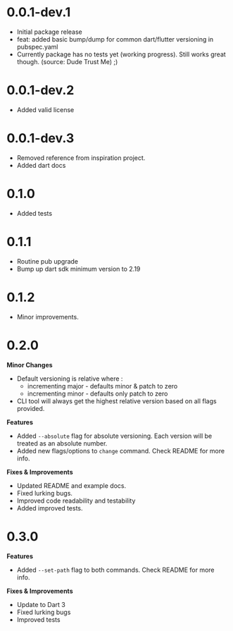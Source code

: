 # 0.0.1-dev.1

* Initial package release
* feat: added basic bump/dump for common dart/flutter versioning in pubspec.yaml
* Currently package has no tests yet (working progress). Still works great though. (source: Dude Trust Me) ;)

# 0.0.1-dev.2

* Added valid license

# 0.0.1-dev.3

* Removed reference from inspiration project.
* Added dart docs

# 0.1.0

* Added tests

# 0.1.1

* Routine pub upgrade
* Bump up dart sdk minimum version to 2.19

# 0.1.2

* Minor improvements.

# 0.2.0

**Minor Changes**
* Default versioning is relative where :
    * incrementing major - defaults minor & patch to zero
    * incrementing minor - defaults only patch to zero
* CLI tool will always get the highest relative version based on all flags provided.

**Features**
* Added `--absolute` flag for absolute versioning. Each version will be treated as an absolute number.
* Added new flags/options to `change` command. Check README for more info.

**Fixes & Improvements**
* Updated README and example docs.
* Fixed lurking bugs.
* Improved code readability and testability
* Added improved tests.

# 0.3.0
**Features**
* Added `--set-path` flag to both commands. Check README for more info.

**Fixes & Improvements**
* Update to Dart 3
* Fixed lurking bugs
* Improved tests
